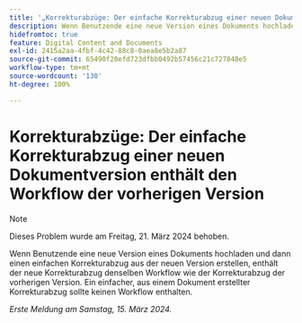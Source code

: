 ```yaml
---
title: '„Korrekturabzüge: Der einfache Korrekturabzug einer neuen Dokumentversion enthält den Workflow der vorherigen Version“'
description: Wenn Benutzende eine neue Version eines Dokuments hochladen und dann einen einfachen Korrekturabzug aus der neuen Version erstellen, enthält der neue Korrekturabzug denselben Workflow wie der Korrekturabzug der vorherigen Version. Ein einfacher, aus einem Dokument erstellter Korrekturabzug sollte keinen Workflow enthalten.
hidefromtoc: true
feature: Digital Content and Documents
exl-id: 2415a2aa-4fbf-4c42-88c8-0aea8e5b2a87
source-git-commit: 65490f20efd723dfbb0492b57456c21c727848e5
workflow-type: tm+mt
source-wordcount: '130'
ht-degree: 100%

---
```


# Korrekturabzüge: Der einfache Korrekturabzug einer neuen Dokumentversion enthält den Workflow der vorherigen Version

>[!NOTE]
>
>Dieses Problem wurde am Freitag, 21. März 2024 behoben.

Wenn Benutzende eine neue Version eines Dokuments hochladen und dann einen einfachen Korrekturabzug aus der neuen Version erstellen, enthält der neue Korrekturabzug denselben Workflow wie der Korrekturabzug der vorherigen Version. Ein einfacher, aus einem Dokument erstellter Korrekturabzug sollte keinen Workflow enthalten.

_Erste Meldung am Samstag, 15. März 2024._
